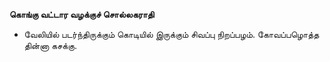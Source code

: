 **கொங்கு வட்டார வழக்குச் சொல்லகராதி**
- வேலியில் படர்ந்திருக்கும் கொடியில் இருக்கும் சிவப்பு நிறப்பழம். கோவப்பழொத்த தின்னா கசக்கு.

